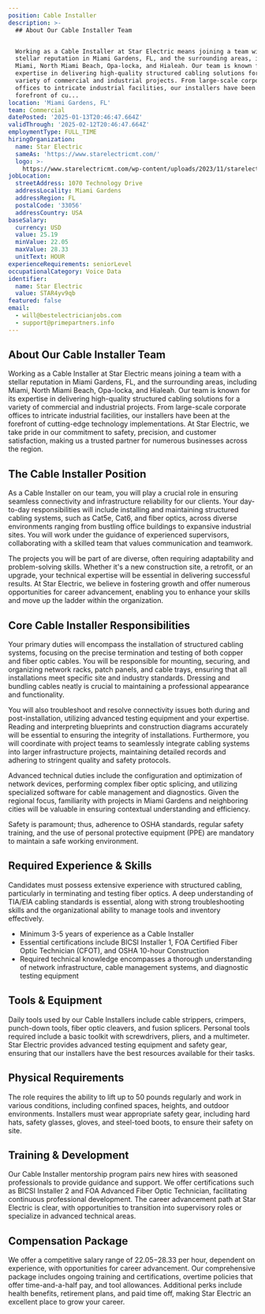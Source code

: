 ```yaml
---
position: Cable Installer
description: >-
  ## About Our Cable Installer Team


  Working as a Cable Installer at Star Electric means joining a team with a
  stellar reputation in Miami Gardens, FL, and the surrounding areas, including
  Miami, North Miami Beach, Opa-locka, and Hialeah. Our team is known for its
  expertise in delivering high-quality structured cabling solutions for a
  variety of commercial and industrial projects. From large-scale corporate
  offices to intricate industrial facilities, our installers have been at the
  forefront of cu...
location: 'Miami Gardens, FL'
team: Commercial
datePosted: '2025-01-13T20:46:47.664Z'
validThrough: '2025-02-12T20:46:47.664Z'
employmentType: FULL_TIME
hiringOrganization:
  name: Star Electric
  sameAs: 'https://www.starelectricmt.com/'
  logo: >-
    https://www.starelectricmt.com/wp-content/uploads/2023/11/starelectric-favicon-black-and-white.svg
jobLocation:
  streetAddress: 1070 Technology Drive
  addressLocality: Miami Gardens
  addressRegion: FL
  postalCode: '33056'
  addressCountry: USA
baseSalary:
  currency: USD
  value: 25.19
  minValue: 22.05
  maxValue: 28.33
  unitText: HOUR
experienceRequirements: seniorLevel
occupationalCategory: Voice Data
identifier:
  name: Star Electric
  value: STAR4yv9qb
featured: false
email:
  - will@bestelectricianjobs.com
  - support@primepartners.info
---
```




## About Our Cable Installer Team

Working as a Cable Installer at Star Electric means joining a team with a stellar reputation in Miami Gardens, FL, and the surrounding areas, including Miami, North Miami Beach, Opa-locka, and Hialeah. Our team is known for its expertise in delivering high-quality structured cabling solutions for a variety of commercial and industrial projects. From large-scale corporate offices to intricate industrial facilities, our installers have been at the forefront of cutting-edge technology implementations. At Star Electric, we take pride in our commitment to safety, precision, and customer satisfaction, making us a trusted partner for numerous businesses across the region.

## The Cable Installer Position

As a Cable Installer on our team, you will play a crucial role in ensuring seamless connectivity and infrastructure reliability for our clients. Your day-to-day responsibilities will include installing and maintaining structured cabling systems, such as Cat5e, Cat6, and fiber optics, across diverse environments ranging from bustling office buildings to expansive industrial sites. You will work under the guidance of experienced supervisors, collaborating with a skilled team that values communication and teamwork.

The projects you will be part of are diverse, often requiring adaptability and problem-solving skills. Whether it's a new construction site, a retrofit, or an upgrade, your technical expertise will be essential in delivering successful results. At Star Electric, we believe in fostering growth and offer numerous opportunities for career advancement, enabling you to enhance your skills and move up the ladder within the organization.

## Core Cable Installer Responsibilities

Your primary duties will encompass the installation of structured cabling systems, focusing on the precise termination and testing of both copper and fiber optic cables. You will be responsible for mounting, securing, and organizing network racks, patch panels, and cable trays, ensuring that all installations meet specific site and industry standards. Dressing and bundling cables neatly is crucial to maintaining a professional appearance and functionality.

You will also troubleshoot and resolve connectivity issues both during and post-installation, utilizing advanced testing equipment and your expertise. Reading and interpreting blueprints and construction diagrams accurately will be essential to ensuring the integrity of installations. Furthermore, you will coordinate with project teams to seamlessly integrate cabling systems into larger infrastructure projects, maintaining detailed records and adhering to stringent quality and safety protocols.

Advanced technical duties include the configuration and optimization of network devices, performing complex fiber optic splicing, and utilizing specialized software for cable management and diagnostics. Given the regional focus, familiarity with projects in Miami Gardens and neighboring cities will be valuable in ensuring contextual understanding and efficiency.

Safety is paramount; thus, adherence to OSHA standards, regular safety training, and the use of personal protective equipment (PPE) are mandatory to maintain a safe working environment.

## Required Experience & Skills

Candidates must possess extensive experience with structured cabling, particularly in terminating and testing fiber optics. A deep understanding of TIA/EIA cabling standards is essential, along with strong troubleshooting skills and the organizational ability to manage tools and inventory effectively.

- Minimum 3-5 years of experience as a Cable Installer
- Essential certifications include BICSI Installer 1, FOA Certified Fiber Optic Technician (CFOT), and OSHA 10-hour Construction
- Required technical knowledge encompasses a thorough understanding of network infrastructure, cable management systems, and diagnostic testing equipment

## Tools & Equipment

Daily tools used by our Cable Installers include cable strippers, crimpers, punch-down tools, fiber optic cleavers, and fusion splicers. Personal tools required include a basic toolkit with screwdrivers, pliers, and a multimeter. Star Electric provides advanced testing equipment and safety gear, ensuring that our installers have the best resources available for their tasks.

## Physical Requirements

The role requires the ability to lift up to 50 pounds regularly and work in various conditions, including confined spaces, heights, and outdoor environments. Installers must wear appropriate safety gear, including hard hats, safety glasses, gloves, and steel-toed boots, to ensure their safety on site.

## Training & Development

Our Cable Installer mentorship program pairs new hires with seasoned professionals to provide guidance and support. We offer certifications such as BICSI Installer 2 and FOA Advanced Fiber Optic Technician, facilitating continuous professional development. The career advancement path at Star Electric is clear, with opportunities to transition into supervisory roles or specialize in advanced technical areas.

## Compensation Package

We offer a competitive salary range of $22.05-$28.33 per hour, dependent on experience, with opportunities for career advancement. Our comprehensive package includes ongoing training and certifications, overtime policies that offer time-and-a-half pay, and tool allowances. Additional perks include health benefits, retirement plans, and paid time off, making Star Electric an excellent place to grow your career.